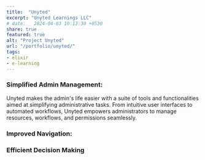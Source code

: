 ```yaml
---
title:  "Unyted"
excerpt: "Unyted Learnings LLC"
# date:   2024-04-03 10:13:30 +0530
share: true
featured: true
alt: "Project Unyted"
url: "/portfolio/unyted/"
tags:
- elixir
- e-learning
---
```


### Simplified Admin Management:
Unyted makes the admin's life easier with a suite of tools and functionalities aimed at simplifying administrative tasks. From intuitive user interfaces to automated workflows, Unyted empowers administrators to manage resources, workflows, and permissions seamlessly.

### Improved Navigation:


### Efficient Decision Making

